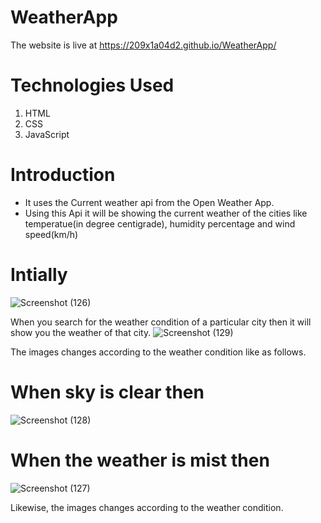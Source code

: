 # WeatherApp
The website is live at https://209x1a04d2.github.io/WeatherApp/

# Technologies Used
1. HTML
2. CSS
3. JavaScript

# Introduction
* It uses the Current weather api from the Open Weather App.
* Using this Api it will be showing the current weather of the cities like temperatue(in degree centigrade), humidity percentage and wind speed(km/h)
#  Intially
![Screenshot (126)](https://github.com/209x1a04d2/WeatherApp/assets/112796057/cbbe5ce2-93c2-417c-bd16-82ccec17716d)

When you search for the weather condition of a particular city then it will show you the weather of that city.
![Screenshot (129)](https://github.com/209x1a04d2/WeatherApp/assets/112796057/6cc20c3b-ed7a-493b-b988-e9898383eec5)

The images changes according to the weather condition like as follows.
#  When sky is clear then 
![Screenshot (128)](https://github.com/209x1a04d2/WeatherApp/assets/112796057/bb2d595b-3a5b-468e-bbbe-f732730f76f7)
#  When the weather is mist then
 ![Screenshot (127)](https://github.com/209x1a04d2/WeatherApp/assets/112796057/5cb64993-698a-4a85-b8e5-245d2293ef20)

 Likewise, the images changes according to the weather condition.



